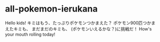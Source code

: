 # all-pokemon-ierukana
Hello kids! 
キミはもう、たっぷりポケモンつかまえた？
ポケモン900匹つかまえたキミも、
まだまだのキミも、
(ポケモンいえるかな？)に挑戦だ！
How's your mouth rolling today!

